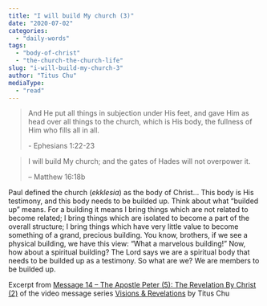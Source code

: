 ```yaml
---
title: "I will build My church (3)"
date: "2020-07-02"
categories: 
  - "daily-words"
tags: 
  - "body-of-christ"
  - "the-church-the-church-life"
slug: "i-will-build-my-church-3"
author: "Titus Chu"
mediaType: 
  - "read"
---
```


> And He put all things in subjection under His feet, and gave Him as head over all things to the church, which is His body, the fullness of Him who fills all in all.
> 
> \- Ephesians 1:22-23

> I will build My church; and the gates of Hades will not overpower it.
> 
> – Matthew 16:18b

Paul defined the church (_ekklesia_) as the body of Christ... This body is His testimony, and this body needs to be builded up. Think about what “builded up” means. For a building it means I bring things which are not related to become related; I bring things which are isolated to become a part of the overall structure; I bring things which have very little value to become something of a grand, precious building. You know, brothers, if we see a physical building, we have this view: “What a marvelous building!” Now, how about a spiritual building? The Lord says we are a spiritual body that needs to be builded up as a testimony. So what are we? We are members to be builded up.

Excerpt from [Message 14 – The Apostle Peter (5): The Revelation By Christ (2)](https://youtu.be/LPvJgYbpkjI) of the video message series [Visions & Revelations](http://english.thechurchincleveland.org/virtual-lords-day.html) by Titus Chu
